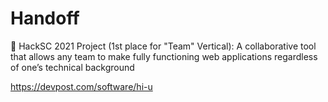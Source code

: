 # Handoff

🏅 HackSC 2021 Project (1st place for "Team" Vertical): A collaborative tool that allows any team to make fully functioning web applications regardless of one’s technical background

https://devpost.com/software/hi-u

